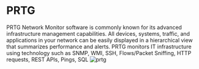 #  PRTG 
PRTG Network Monitor software is commonly known for its advanced infrastructure management capabilities. All devices, systems, traffic, and applications in your network can be easily displayed in a hierarchical view that summarizes performance and alerts. 
PRTG monitors IT infrastructure using technology such as SNMP, WMI, SSH, Flows/Packet Sniffing, HTTP requests, REST APIs, Pings, SQL 
![prtg](https://www.pcwdld.com/wp-content/uploads/02-Paessler-PRTG.jpg)
